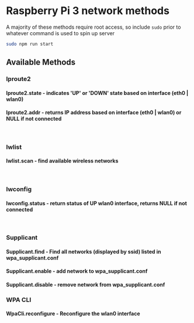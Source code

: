 # Raspberry Pi 3 network methods

A majority of these methods require root access, so include `sudo` prior to whatever command is used to spin up server

```sh
sudo npm run start
```

## Available Methods

### Iproute2

#### Iproute2.state - indicates 'UP' or 'DOWN' state based on interface (eth0 | wlan0)

#### Iproute2.addr - returns IP address based on interface (eth0 | wlan0) or NULL if not connected

<br />

### Iwlist

#### Iwlist.scan - find available wireless networks

<br />

### Iwconfig

#### Iwconfig.status - return status of UP wlan0 interface, returns NULL if not connected

<br />

### Supplicant

#### Supplicant.find - Find all networks (displayed by ssid) listed in wpa_supplicant.conf

#### Supplicant.enable - add network to wpa_supplicant.conf

#### Supplicant.disable - remove network from wpa_supplicant.conf

### WPA CLI

#### WpaCli.reconfigure - Reconfigure the wlan0 interface

<br />
